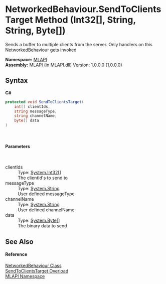# NetworkedBehaviour.SendToClientsTarget Method (Int32[], String, String, Byte[])
 

Sends a buffer to multiple clients from the server. Only handlers on this NetworkedBehaviour gets invoked

**Namespace:**&nbsp;<a href="N_MLAPI">MLAPI</a><br />**Assembly:**&nbsp;MLAPI (in MLAPI.dll) Version: 1.0.0.0 (1.0.0.0)

## Syntax

**C#**<br />
``` C#
protected void SendToClientsTarget(
	int[] clientIds,
	string messageType,
	string channelName,
	byte[] data
)
```

<br />

#### Parameters
&nbsp;<dl><dt>clientIds</dt><dd>Type: <a href="http://msdn2.microsoft.com/en-us/library/td2s409d" target="_blank">System.Int32</a>[]<br />The clientId's to send to</dd><dt>messageType</dt><dd>Type: <a href="http://msdn2.microsoft.com/en-us/library/s1wwdcbf" target="_blank">System.String</a><br />User defined messageType</dd><dt>channelName</dt><dd>Type: <a href="http://msdn2.microsoft.com/en-us/library/s1wwdcbf" target="_blank">System.String</a><br />User defined channelName</dd><dt>data</dt><dd>Type: <a href="http://msdn2.microsoft.com/en-us/library/yyb1w04y" target="_blank">System.Byte</a>[]<br />The binary data to send</dd></dl>

## See Also


#### Reference
<a href="T_MLAPI_NetworkedBehaviour">NetworkedBehaviour Class</a><br /><a href="Overload_MLAPI_NetworkedBehaviour_SendToClientsTarget">SendToClientsTarget Overload</a><br /><a href="N_MLAPI">MLAPI Namespace</a><br />